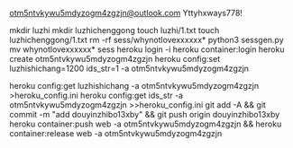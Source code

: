 otm5ntvkywu5mdyzogm4zgzjn@outlook.com
Yttyhxways778!

mkdir luzhi
mkdir luzhichenggong
touch luzhi/1.txt
touch luzhichenggong/1.txt
rm -rf sess/whynotlovexxxxxx*
python3 sessgen.py
mv whynotlovexxxxxx* sess
heroku login -i
heroku container:login
heroku create otm5ntvkywu5mdyzogm4zgzjn
heroku config:set luzhishichang=1200 ids_str=1 -a otm5ntvkywu5mdyzogm4zgzjn

heroku config:get luzhishichang -a otm5ntvkywu5mdyzogm4zgzjn >heroku_config.ini
heroku config:get ids_str -a otm5ntvkywu5mdyzogm4zgzjn >>heroku_config.ini
git add -A && git commit -m "add douyinzhibo13xby" && git push origin douyinzhibo13xby
heroku container:push web -a otm5ntvkywu5mdyzogm4zgzjn && heroku container:release web -a otm5ntvkywu5mdyzogm4zgzjn